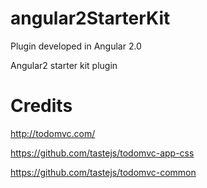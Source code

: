 # angular2StarterKit
Plugin developed in Angular 2.0

Angular2 starter kit plugin

# Credits
http://todomvc.com/

https://github.com/tastejs/todomvc-app-css

https://github.com/tastejs/todomvc-common
